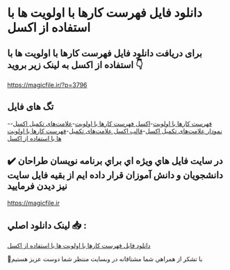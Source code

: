 # دانلود فایل فهرست کارها با اولویت ها با استفاده از اکسل

## برای دریافت دانلود فایل فهرست کارها با اولویت ها با استفاده از اکسل به لینک زیر بروید 👇

https://magicfile.ir/?p=3796

## تگ های فایل

-[فهرست کارها با اولویت](https://magicfile.ir/product/%d9%81%d9%87%d8%b1%d8%b3%d8%aa-%da%a9%d8%a7%d8%b1%d9%87%d8%a7-%d8%a8%d8%a7-%d8%a7%d9%88%d9%84%d9%88%db%8c%d8%aa-%d9%87%d8%a7-%d8%a8%d8%a7-%d8%a7%d8%b3%d8%aa%d9%81%d8%a7%d8%af%d9%87-%d8%a7%d8%b2-%d8%a7%da%a9%d8%b3%d9%84/)-[اکسل فهرست کارها با اولویت](https://magicfile.ir/product/%d9%81%d9%87%d8%b1%d8%b3%d8%aa-%da%a9%d8%a7%d8%b1%d9%87%d8%a7-%d8%a8%d8%a7-%d8%a7%d9%88%d9%84%d9%88%db%8c%d8%aa-%d9%87%d8%a7-%d8%a8%d8%a7-%d8%a7%d8%b3%d8%aa%d9%81%d8%a7%d8%af%d9%87-%d8%a7%d8%b2-%d8%a7%da%a9%d8%b3%d9%84/)-[علامت‌های تکمیل اکسل](https://magicfile.ir/product/%d9%81%d9%87%d8%b1%d8%b3%d8%aa-%da%a9%d8%a7%d8%b1%d9%87%d8%a7-%d8%a8%d8%a7-%d8%a7%d9%88%d9%84%d9%88%db%8c%d8%aa-%d9%87%d8%a7-%d8%a8%d8%a7-%d8%a7%d8%b3%d8%aa%d9%81%d8%a7%d8%af%d9%87-%d8%a7%d8%b2-%d8%a7%da%a9%d8%b3%d9%84/)-[نمودار علامت‌های تکمیل اکسل](https://magicfile.ir/product/%d9%81%d9%87%d8%b1%d8%b3%d8%aa-%da%a9%d8%a7%d8%b1%d9%87%d8%a7-%d8%a8%d8%a7-%d8%a7%d9%88%d9%84%d9%88%db%8c%d8%aa-%d9%87%d8%a7-%d8%a8%d8%a7-%d8%a7%d8%b3%d8%aa%d9%81%d8%a7%d8%af%d9%87-%d8%a7%d8%b2-%d8%a7%da%a9%d8%b3%d9%84/)-[قالب اکسل علامت‌های تکمیل](https://magicfile.ir/product/%d9%81%d9%87%d8%b1%d8%b3%d8%aa-%da%a9%d8%a7%d8%b1%d9%87%d8%a7-%d8%a8%d8%a7-%d8%a7%d9%88%d9%84%d9%88%db%8c%d8%aa-%d9%87%d8%a7-%d8%a8%d8%a7-%d8%a7%d8%b3%d8%aa%d9%81%d8%a7%d8%af%d9%87-%d8%a7%d8%b2-%d8%a7%da%a9%d8%b3%d9%84/)-[فهرست کارها با اولویت ها با استفاده از اکسل](https://magicfile.ir/product/%d9%81%d9%87%d8%b1%d8%b3%d8%aa-%da%a9%d8%a7%d8%b1%d9%87%d8%a7-%d8%a8%d8%a7-%d8%a7%d9%88%d9%84%d9%88%db%8c%d8%aa-%d9%87%d8%a7-%d8%a8%d8%a7-%d8%a7%d8%b3%d8%aa%d9%81%d8%a7%d8%af%d9%87-%d8%a7%d8%b2-%d8%a7%da%a9%d8%b3%d9%84/)

## ✔️ در سايت فايل هاي ويژه اي براي برنامه نويسان طراحان دانشجويان و دانش آموزان قرار داده ايم از بقيه فايل سايت نيز ديدن فرماييد

https://magicfile.ir


## لينک دانلود اصلي 📥 :

[دانلود فایل فهرست کارها با اولویت ها با استفاده از اکسل](https://magicfile.ir/product/%d9%81%d9%87%d8%b1%d8%b3%d8%aa-%da%a9%d8%a7%d8%b1%d9%87%d8%a7-%d8%a8%d8%a7-%d8%a7%d9%88%d9%84%d9%88%db%8c%d8%aa-%d9%87%d8%a7-%d8%a8%d8%a7-%d8%a7%d8%b3%d8%aa%d9%81%d8%a7%d8%af%d9%87-%d8%a7%d8%b2-%d8%a7%da%a9%d8%b3%d9%84/) 


🙏با تشکر از همراهي شما مشتاقانه در وبسایت منتظر شما دوست عزیز هستیم

